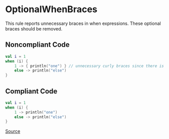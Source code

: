 # OptionalWhenBraces

This rule reports unnecessary braces in when expressions. These optional braces should be removed.

## Noncompliant Code

```kotlin
val i = 1
when (i) {
    1 -> { println("one") } // unnecessary curly braces since there is only one statement
    else -> println("else")
}
```
## Compliant Code

```kotlin
val i = 1
when (i) {
    1 -> println("one")
    else -> println("else")
}
```

[Source](https://arturbosch.github.io/detekt/style.html#optionalwhenbraces)
